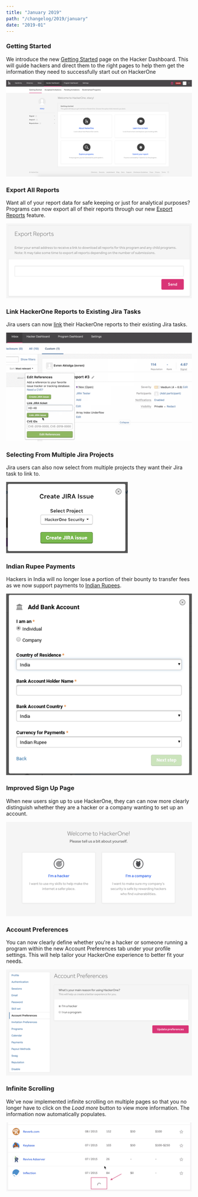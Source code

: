 ```yaml
---
title: "January 2019"
path: "/changelog/2019/january"
date: "2019-01"
---
```


### Getting Started
We introduce the new [Getting Started](/hackers/hacker-dashboard.html) page on the Hacker Dashboard. This will guide hackers and direct them to the right pages to help them get the information they need to successfully start out on HackerOne

![getting started](./images/jan_2019_getting_started.png)

### Export All Reports
Want all of your report data for safe keeping or just for analytical purposes? Programs can now export all of their reports through our new [Export Reports](/programs/export-reports.html) feature.  

![export reports](./images/jan_2019_export_reports.png)

### Link HackerOne Reports to Existing Jira Tasks
Jira users can now [link](/programs/jira-integration.html) their HackerOne reports to their existing Jira tasks.

![linking HackerOne to Jira](./images/jan_2019_link_jira.png)

### Selecting From Multiple Jira Projects
Jira users can also now select from multiple projects they want their Jira task to link to.

![selecting projects](./images/jan_2019_jira_projects.png)

### Indian Rupee Payments
Hackers in India will no longer lose a portion of their bounty to transfer fees as we now support payments to [Indian Rupees](https://www.hackerone.com/blog/Introducing-Indian-Rupee-payments-Cheaper-and-faster-bank-transfers).

![adding Indian Rupee](./images/jan_2019_indian_rupee.png)

### Improved Sign Up Page
When new users sign up to use HackerOne, they can can now more clearly distinguish whether they are a hacker or a company wanting to set up an account.  

![sign up branching page](./images/jan_2019_signup.png)

### Account Preferences
You can now clearly define whether you're a hacker or someone running a program within the new Account Preferences tab under your profile settings. This will help tailor your HackerOne experience to better fit your needs.

![account preferences](./images/jan_2019_account_preferences.png)

### Infinite Scrolling
We've now implemented infinite scrolling on multiple pages so that you no longer have to click on the <i>Load more</i> button to view more information. The information now automatically populates.

![infinite scrolling](./images/jan_2019_infitine_scrolling.png)
